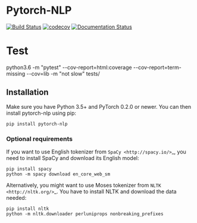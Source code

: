 # Pytorch-NLP

[![Build Status](https://travis-ci.org/Deepblue129/PytorchNLP.svg?branch=master)](https://travis-ci.org/Deepblue129/PytorchNLP)
[![codecov](https://codecov.io/gh/Deepblue129/PytorchNLP/branch/master/graph/badge.svg)](https://codecov.io/gh/Deepblue129/PytorchNLP) 
[![Documentation Status](https://readthedocs.org/projects/pytorchnlp/badge/?version=latest)](http://pytorchnlp.readthedocs.io/en/latest/?badge=latest)

# Test
python3.6 -m "pytest" --cov-report=html:coverage --cov-report=term-missing --cov=lib -m "not slow" tests/


## Installation

Make sure you have Python 3.5+ and PyTorch 0.2.0 or newer. You can then install pytorch-nlp using pip:

    pip install pytorch-nlp

### Optional requirements

If you want to use English tokenizer from `SpaCy <http://spacy.io/>`_, you need to install SpaCy and download its English model:

    pip install spacy
    python -m spacy download en_core_web_sm

Alternatively, you might want to use Moses tokenizer from `NLTK <http://nltk.org/>`_. You have to install NLTK and download the data needed:

    pip install nltk
    python -m nltk.downloader perluniprops nonbreaking_prefixes
    